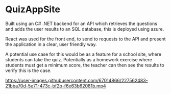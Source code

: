 # QuizAppSite

Built using an C# .NET backend for an API which retrieves the questions and adds the user results to an SQL database, this is deployed using azure.

React was used for the front end, to send to requests to the API and present the application in a clear, user friendly way.

A potential use case for this would be as a feature for a school site, where students can take the quiz. Potentially as a homework exercise where students must get a minimum score, the teacher can then see the results to verify this is the case.

https://user-images.githubusercontent.com/67014866/227562483-21bba70d-5e71-473c-bf2b-f6e63b62081b.mp4

